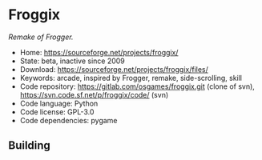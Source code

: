 # Froggix

_Remake of Frogger._

- Home: https://sourceforge.net/projects/froggix/
- State: beta, inactive since 2009
- Download: https://sourceforge.net/projects/froggix/files/
- Keywords: arcade, inspired by Frogger, remake, side-scrolling, skill
- Code repository: https://gitlab.com/osgames/froggix.git (clone of svn), https://svn.code.sf.net/p/froggix/code/ (svn)
- Code language: Python
- Code license: GPL-3.0
- Code dependencies: pygame

## Building
